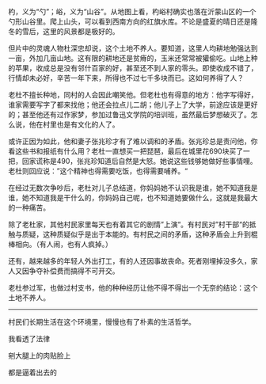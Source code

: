 杓，义为“勺”；峪，义为“山谷”。从地图上看，杓峪村确实也落在沂蒙山区的一个勺形山谷里。爬上山头，可以看到西南方向的红旗水库。不论是盛夏的晴日还是隆冬的雪后，这里的风景都是极好的。

但片中的灵魂人物杜深忠却说，这个土地不养人。要知道，这里人均耕地勉强达到一亩，外加几亩山地。这有限的耕地还是贫瘠的，玉米还常常被獾偷吃。山地上种的苹果，收成总是没有邻什百家的好，甚至还不到人家的零头。即使收成不错了，行情却未必好，辛苦一年下来，所得也不过七千多块而已。这如何养得了人？

老杜不擅长种地，同村的人会因此嘲笑他。但老杜也有得意的地方：他字写得好，谁家需要写字了都来找他；他还会拉点儿二胡；他儿子上了大学，前途应该是更好的；甚至他还有过作家梦，参加过鲁迅文学院的培训班，虽然最后梦想破灭了。怎么说，他在村里也是有文化的人了。

或许正因为如此，他和妻子张兆珍才有了难以调和的矛盾。张兆珍总是责问他，你看这些书和报纸有什么用？老杜一直想买一把琵琶，最后在城里花690块买了一把，回家谎称是490，张兆珍知道后自然是大怒。她说这些钱够她做好些事情哩。老杜则回应说：”这个精神也得需要吃饭，也得需要哺养。“

在经过无数次争吵后，老杜对儿子总结道，你妈妈她不认识我是谁，她不知道我是谁，她不知道我是干什么的，你妈妈自己呢，也不知道她要做什么，这就是我最大的一种痛苦。

除了老杜家，其他村民家里每天也有着其它的剧情”上演“。有村民对”村干部“的抵触与质疑，这种质疑似乎是出于本能的。有村民之间的矛盾，这种矛盾会上升到棍棒相向。（有人闹，也有人疯掉。）

还有，越来越多的年轻人外出打工，有的人还因事故丧命。死者刚埋掉没多久，家人又因争夺补偿费而搞得不可开交。

老杜参过军，也做过村支书，他的种种经历让他不得不得出一个无奈的结论：这个土地不养人。

---

村民们长期生活在这个环境里，慢慢也有了朴素的生活哲学。

我看透了法律

剜大腿上的肉贴脸上

都是逼着出去的

